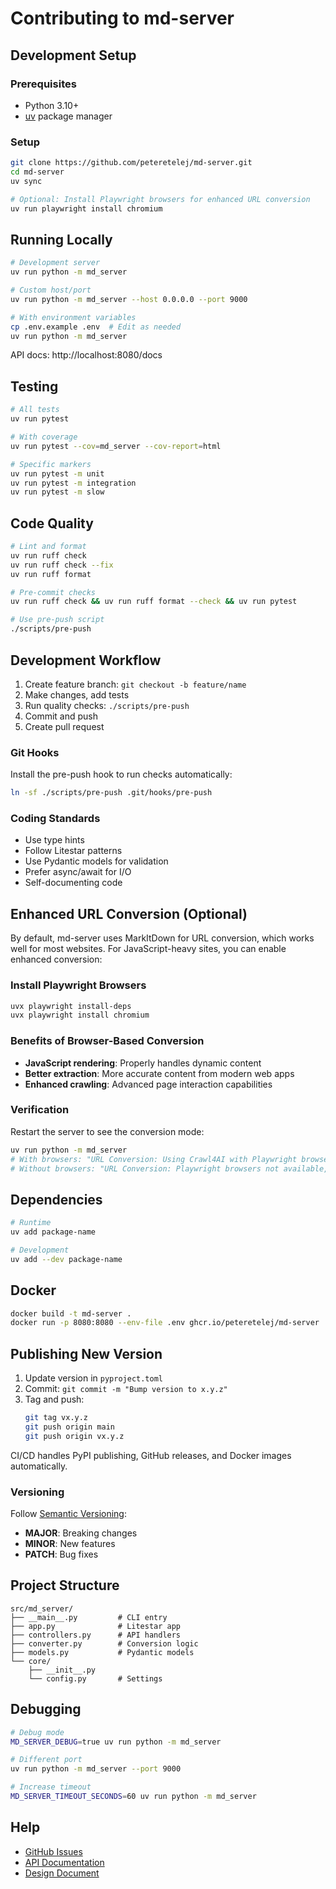 # Contributing to md-server

## Development Setup

### Prerequisites

- Python 3.10+
- [uv](https://docs.astral.sh/uv/) package manager

### Setup

```bash
git clone https://github.com/peteretelej/md-server.git
cd md-server
uv sync

# Optional: Install Playwright browsers for enhanced URL conversion
uv run playwright install chromium
```

## Running Locally

```bash
# Development server
uv run python -m md_server

# Custom host/port
uv run python -m md_server --host 0.0.0.0 --port 9000

# With environment variables
cp .env.example .env  # Edit as needed
uv run python -m md_server
```

API docs: http://localhost:8080/docs

## Testing

```bash
# All tests
uv run pytest

# With coverage
uv run pytest --cov=md_server --cov-report=html

# Specific markers
uv run pytest -m unit
uv run pytest -m integration
uv run pytest -m slow
```

## Code Quality

```bash
# Lint and format
uv run ruff check
uv run ruff check --fix
uv run ruff format

# Pre-commit checks
uv run ruff check && uv run ruff format --check && uv run pytest

# Use pre-push script
./scripts/pre-push
```

## Development Workflow

1. Create feature branch: `git checkout -b feature/name`
2. Make changes, add tests
3. Run quality checks: `./scripts/pre-push`
4. Commit and push
5. Create pull request

### Git Hooks

Install the pre-push hook to run checks automatically:

```bash
ln -sf ./scripts/pre-push .git/hooks/pre-push
```

### Coding Standards

- Use type hints
- Follow Litestar patterns
- Use Pydantic models for validation
- Prefer async/await for I/O
- Self-documenting code

## Enhanced URL Conversion (Optional)

By default, md-server uses MarkItDown for URL conversion, which works well for most websites. For JavaScript-heavy sites, you can enable enhanced conversion:

### Install Playwright Browsers

```bash
uvx playwright install-deps
uvx playwright install chromium
```

### Benefits of Browser-Based Conversion

- **JavaScript rendering**: Properly handles dynamic content
- **Better extraction**: More accurate content from modern web apps
- **Enhanced crawling**: Advanced page interaction capabilities

### Verification

Restart the server to see the conversion mode:

```bash
uv run python -m md_server
# With browsers: "URL Conversion: Using Crawl4AI with Playwright browsers"
# Without browsers: "URL Conversion: Playwright browsers not available, falling back to MarkItDown"
```

## Dependencies

```bash
# Runtime
uv add package-name

# Development
uv add --dev package-name
```

## Docker

```bash
docker build -t md-server .
docker run -p 8080:8080 --env-file .env ghcr.io/peteretelej/md-server
```

## Publishing New Version

1. Update version in `pyproject.toml`
2. Commit: `git commit -m "Bump version to x.y.z"`
3. Tag and push:
   ```bash
   git tag vx.y.z
   git push origin main
   git push origin vx.y.z
   ```

CI/CD handles PyPI publishing, GitHub releases, and Docker images automatically.

### Versioning

Follow [Semantic Versioning](https://semver.org/):

- **MAJOR**: Breaking changes
- **MINOR**: New features
- **PATCH**: Bug fixes

## Project Structure

```
src/md_server/
├── __main__.py         # CLI entry
├── app.py              # Litestar app
├── controllers.py      # API handlers
├── converter.py        # Conversion logic
├── models.py           # Pydantic models
└── core/
    ├── __init__.py
    └── config.py       # Settings
```

## Debugging

```bash
# Debug mode
MD_SERVER_DEBUG=true uv run python -m md_server

# Different port
uv run python -m md_server --port 9000

# Increase timeout
MD_SERVER_TIMEOUT_SECONDS=60 uv run python -m md_server
```

## Help

- [GitHub Issues](https://github.com/peteretelej/md-server/issues)
- [API Documentation](API.md)
- [Design Document](design.md)
